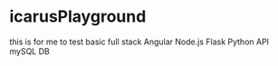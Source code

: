 # icarusPlayground
this is for me to test basic full stack Angular Node.js Flask Python API mySQL DB
